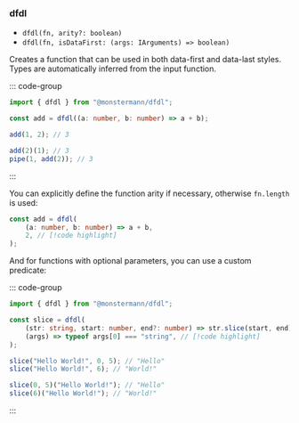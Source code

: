 ### dfdl

- `dfdl(fn, arity?: boolean)`
- `dfdl(fn, isDataFirst: (args: IArguments) => boolean)`

Creates a function that can be used in both data-first and data-last styles. Types are automatically inferred from the input function.

::: code-group

```ts [Example]
import { dfdl } from "@monstermann/dfdl";

const add = dfdl((a: number, b: number) => a + b);
```

```ts [Data-first]
add(1, 2); // 3
```

```ts [Data-last]
add(2)(1); // 3
pipe(1, add(2)); // 3
```

:::

You can explicitly define the function arity if necessary, otherwise `fn.length` is used:

<!-- prettier-ignore -->
```ts
const add = dfdl(
    (a: number, b: number) => a + b,
    2, // [!code highlight]
);
```

And for functions with optional parameters, you can use a custom predicate:

::: code-group

```ts [Example]
import { dfdl } from "@monstermann/dfdl";

const slice = dfdl(
    (str: string, start: number, end?: number) => str.slice(start, end),
    (args) => typeof args[0] === "string", // [!code highlight]
);
```

```ts [Data-first]
slice("Hello World!", 0, 5); // "Hello"
slice("Hello World!", 6); // "World!"
```

```ts [Data-last]
slice(0, 5)("Hello World!"); // "Hello"
slice(6)("Hello World!"); // "World!"
```

:::
